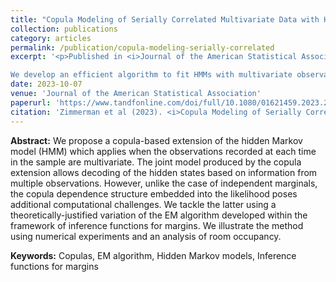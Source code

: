 ```yaml
---
title: "Copula Modeling of Serially Correlated Multivariate Data with Hidden Structures"
collection: publications
category: articles
permalink: /publication/copula-modeling-serially-correlated
excerpt: '<p>Published in <i>Journal of the American Statistical Association</i>, 2023 </p>

We develop an efficient algorithm to fit HMMs with multivariate observations distributed according to state-dependent copulas. Joint work with [Radu V. Craiu](https://utstat.toronto.edu/craiu/) and [Vianey Leos Barajas](https://www.vleosbarajas.com/).'
date: 2023-10-07
venue: 'Journal of the American Statistical Association'
paperurl: 'https://www.tandfonline.com/doi/full/10.1080/01621459.2023.2263202'
citation: 'Zimmerman et al (2023). <i>Copula Modeling of Serially Correlated Multivariate Data with Hidden Structures</i>. Journal of the American Statistical Association. 119(548):2598-2609.'
---
```

<b>Abstract:</b> We propose a copula-based extension of the hidden Markov model (HMM) which applies when the observations recorded at each time in the sample are multivariate. The joint model produced by the copula extension allows decoding of the hidden states based on information from multiple observations. However, unlike the case of independent marginals, the copula dependence structure embedded into the likelihood poses additional computational challenges. We tackle the latter using a theoretically-justified variation of the EM algorithm developed within the framework of inference functions for margins. We illustrate the method using numerical experiments and an analysis of room occupancy.

<b>Keywords:</b> Copulas, EM algorithm, Hidden Markov models, Inference functions for margins